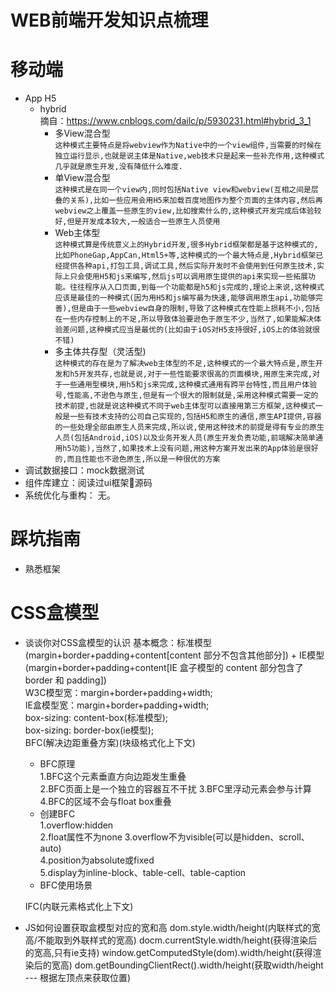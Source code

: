 # WEB前端开发知识点梳理  

# 移动端
  - App H5
    - hybrid   
    摘自：https://www.cnblogs.com/dailc/p/5930231.html#hybrid_3_1
      - 多View混合型  
````这种模式主要特点是将webview作为Native中的一个view组件,当需要的时候在独立运行显示,也就是说主体是Native,web技术只是起来一些补充作用,这种模式几乎就是原生开发,没有降低什么难度.````
      - 单View混合型  
````这种模式是在同一个view内,同时包括Native view和webview(互相之间是层叠的关系),比如一些应用会用H5来加载百度地图作为整个页面的主体内容,然后再webview之上覆盖一些原生的view,比如搜索什么的,这种模式开发完成后体验较好,但是开发成本较大,一般适合一些原生人员使用````
      - Web主体型  
````这种模式算是传统意义上的Hybrid开发,很多Hybrid框架都是基于这种模式的,比如PhoneGap,AppCan,Html5+等,这种模式的一个最大特点是,Hybrid框架已经提供各种api,打包工具,调试工具,然后实际开发时不会使用到任何原生技术,实际上只会使用H5和js来编写,然后js可以调用原生提供的api来实现一些拓展功能。往往程序从入口页面,到每一个功能都是h5和js完成的,理论上来说,这种模式应该是最佳的一种模式(因为用H5和js编写最为快速,能够调用原生api,功能够完善),但是由于一些webview自身的限制,导致了这种模式在性能上损耗不小,包括在一些内存控制上的不足,所以导致体验要逊色于原生不少,当然了,如果能解决体验差问题,这种模式应当是最优的(比如由于iOS对H5支持很好,iOS上的体验就很不错)````
      - 多主体共存型（灵活型)  
````这种模式的存在是为了解决web主体型的不足,这种模式的一个最大特点是,原生开发和h5开发共存,也就是说,对于一些性能要求很高的页面模块,用原生来完成,对于一些通用型模块,用h5和js来完成,这种模式通用有跨平台特性,而且用户体验号,性能高,不逊色与原生,但是有一个很大的限制就是,采用这种模式需要一定的技术前提,也就是说这种模式不同于web主体型可以直接用第三方框架,这种模式一般是一些有技术支持的公司自己实现的,包括H5和原生的通信,原生API提供,容器的一些处理全部由原生人员来完成,所以说,使用这种技术的前提是得有专业的原生人员(包括Android,iOS)以及业务开发人员(原生开发负责功能,前端解决简单通用h5功能),当然了,如果技术上没有问题,用这种方案开发出来的App体验是很好的,而且性能也不逊色原生,所以是一种很优的方案````
  - 调试数据接口：mock数据测试
  - 组件库建立：阅读过ui框架源码
  - 系统优化与重构： 无。

# 踩坑指南
  - 熟悉框架


# CSS盒模型

  - 谈谈你对CSS盒模型的认识
    基本概念：标准模型(margin+border+padding+content[content 部分不包含其他部分]) + IE模型(margin+border+padding+content[IE 盒子模型的 content 部分包含了border 和 padding])  
    W3C模型宽：margin+border+padding+width;  
    IE盒模型宽：margin+border+padding+width;  
    box-sizing: content-box(标准模型);  
    box-sizing: border-box(ie模型);  
    BFC(解决边距重叠方案)(块级格式化上下文)  
      - BFC原理  
        1.BFC这个元素垂直方向边距发生重叠  
        2.BFC页面上是一个独立的容器互不干扰
        3.BFC里浮动元素会参与计算
        4.BFC的区域不会与float box重叠
      - 创建BFC  
        1.overflow:hidden  
        2.float属性不为none
        3.overflow不为visible(可以是hidden、scroll、auto)  
        4.position为absolute或fixed  
        5.display为inline-block、table-cell、table-caption
      - BFC使用场景  


    IFC(内联元素格式化上下文)  

  - JS如何设置获取盒模型对应的宽和高
    dom.style.width/height(内联样式的宽高/不能取到外联样式的宽高)
    docm.currentStyle.width/height(获得渲染后的宽高,只有ie支持)
    window.getComputedStyle(dom).width/height(获得渲染后的宽高)
    dom.getBoundingClientRect().width/height(获取width/height --- 根据左顶点来获取位置)
